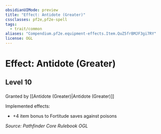 ```yaml
---
obsidianUIMode: preview
title: "Effect: Antidote (Greater)"
cssclasses: pf2e,pf2e-spell
tags:
  - trait/common
aliases: "Compendium.pf2e.equipment-effects.Item.QuZ5frBMJF3gi7RY"
license: OGL
---
```

# Effect: Antidote (Greater)
## Level 10
### 






Granted by [[Antidote (Greater)|Antidote (Greater)]]

Implemented effects:

*   +4 item bonus to Fortitude saves against poisons

*Source: Pathfinder Core Rulebook*
*OGL*